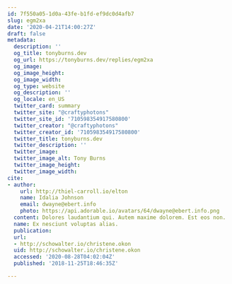 ```yaml
---
id: 7f550a05-1d0a-43fe-b1fd-ef9dc0d4afb7
slug: egm2xa
date: '2020-04-21T14:00:27Z'
draft: false
metadata:
  description: ''
  og_title: tonyburns.dev
  og_url: https://tonyburns.dev/replies/egm2xa
  og_image: 
  og_image_height: 
  og_image_width: 
  og_type: website
  og_description: ''
  og_locale: en_US
  twitter_card: summary
  twitter_site: "@craftyphotons"
  twitter_site_id: '710598354917580800'
  twitter_creator: "@craftyphotons"
  twitter_creator_id: '710598354917580800'
  twitter_title: tonyburns.dev
  twitter_description: ''
  twitter_image: 
  twitter_image_alt: Tony Burns
  twitter_image_height: 
  twitter_image_width: 
cite:
- author:
    url: http://thiel-carroll.io/elton
    name: Idalia Johnson
    email: dwayne@ebert.info
    photo: https://api.adorable.io/avatars/64/dwayne@ebert.info.png
  content: Dolores laudantium qui. Autem maxime dolorem. Est eos non.
  name: Ex nesciunt voluptas alias.
  publication: 
  url:
  - http://schowalter.io/christene.okon
  uid: http://schowalter.io/christene.okon
  accessed: '2020-08-28T04:02:04Z'
  published: '2018-11-25T18:46:35Z'

---
```



